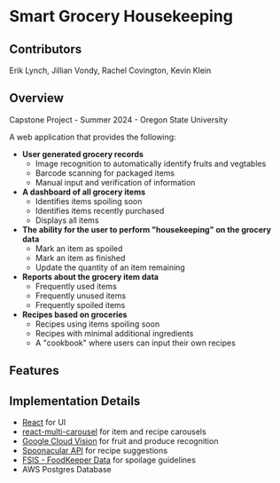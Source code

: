 # Smart Grocery Housekeeping

## Contributors

Erik Lynch, Jillian Vondy, Rachel Covington, Kevin Klein

## Overview
Capstone Project - Summer 2024 - Oregon State University

A web application that provides the following:
- **User generated grocery records**
  - Image recognition to automatically identify fruits and vegtables
  - Barcode scanning for packaged items
  - Manual input and verification of information
- **A dashboard of all grocery items**
  - Identifies items spoiling soon
  - Identifies items recently purchased
  - Displays all items
- **The ability for the user to perform "housekeeping" on the grocery data**
  - Mark an item as spoiled
  - Mark an item as finished
  - Update the quantity of an item remaining
- **Reports about the grocery item data**
  - Frequently used items
  - Frequently unused items
  - Frequently spoiled items
- **Recipes based on groceries**
  - Recipes using items spoiling soon
  - Recipes with minimal additional ingredients
  - A "cookbook" where users can input their own recipes

## Features

## Implementation Details
- [React](https://react.dev/) for UI
- [react-multi-carousel](https://www.npmjs.com/package/react-multi-carousel) for item and recipe carousels
- [Google Cloud Vision](https://cloud.google.com/vision?hl=en) for fruit and produce recognition
- [Spoonacular API](https://spoonacular.com/food-api) for recipe suggestions 
- [FSIS - FoodKeeper Data](https://catalog.data.gov/dataset/fsis-foodkeeper-data) for spoilage guidelines
- AWS Postgres Database
